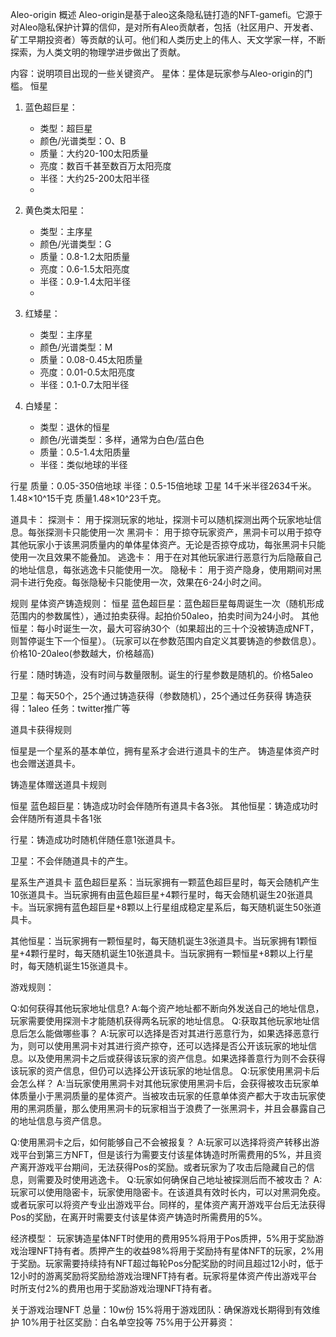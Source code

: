 Aleo-origin
概述
Aleo-origin是基于aleo这条隐私链打造的NFT-gamefi。它源于对Aleo隐私保护计算的信仰，是对所有Aleo贡献者，包括（社区用户、开发者、矿工早期投资者）等贡献的认可。他们和人类历史上的伟人、天文学家一样，不断探索，为人类文明的物理学进步做出了贡献。

内容：说明项目出现的一些关键资产。
星体：星体是玩家参与Aleo-origin的门槛。
恒星
1. 蓝色超巨星：
   - 类型：超巨星
   - 颜色/光谱类型：O、B
   - 质量：大约20-100太阳质量
   - 亮度：数百千甚至数百万太阳亮度
   - 半径：大约25-200太阳半径
   - 

2. 黄色类太阳星：
   - 类型：主序星
   - 颜色/光谱类型：G
   - 质量：0.8-1.2太阳质量
   - 亮度：0.6-1.5太阳亮度
   - 半径：0.9-1.4太阳半径
   - 

3. 红矮星：
   - 类型：主序星
   - 颜色/光谱类型：M
   - 质量：0.08-0.45太阳质量
   - 亮度：0.01-0.5太阳亮度
   - 半径：0.1-0.7太阳半径
  
  

4. 白矮星：
   - 类型：退休的恒星
   - 颜色/光谱类型：多样，通常为白色/蓝白色
   - 质量：0.5-1.4太阳质量
   - 半径：类似地球的半径
 
行星
质量：0.05-350倍地球
半径：0.5-15倍地球
卫星
14千米半径2634千米。
1.48×10^15千克 质量1.48×10^23千克。




道具卡：
探测卡：
用于探测玩家的地址，探测卡可以随机探测出两个玩家地址信息。每张探测卡只能使用一次
黑洞卡：
用于掠夺玩家资产，黑洞卡可以用于掠夺其他玩家小于该黑洞质量内的单体星体资产。无论是否掠夺成功，每张黑洞卡只能使用一次且效果不能叠加。
逃逸卡：
用于在对其他玩家进行恶意行为后隐蔽自己的地址信息，每张逃逸卡只能使用一次。
隐秘卡：
用于资产隐身，使用期间对黑洞卡进行免疫。每张隐秘卡只能使用一次，效果在6-24小时之间。





规则
星体资产铸造规则：
恒星
蓝色超巨星：蓝色超巨星每周诞生一次（随机形成范围内的参数属性），通过拍卖获得。起拍价50aleo，拍卖时间为24小时。
其他恒星：每小时诞生一次，最大可容纳30个（如果超出的三十个没被铸造成NFT，则暂停诞生下一个恒星）。（玩家可以在参数范围内自定义其要铸造的参数信息）。价格10-20aleo(参数越大，价格越高)

行星：随时铸造，没有时间与数量限制。诞生的行星参数是随机的。价格5aleo

卫星：每天50个，25个通过铸造获得（参数随机），25个通过任务获得
  铸造获得：1aleo
  任务：twitter推广等



道具卡获得规则

恒星是一个星系的基本单位，拥有星系才会进行道具卡的生产。
铸造星体资产时也会赠送道具卡。

铸造星体赠送道具卡规则


恒星
蓝色超巨星：铸造成功时会伴随所有道具卡各3张。
其他恒星：铸造成功时会伴随所有道具卡各1张

行星：铸造成功时随机伴随任意1张道具卡。

卫星：不会伴随道具卡的产生。


星系生产道具卡
蓝色超巨星系：当玩家拥有一颗蓝色超巨星时，每天会随机产生10张道具卡。当玩家拥有由蓝色超巨星+4颗行星时，每天会随机诞生20张道具卡。当玩家拥有蓝色超巨星+8颗以上行星组成稳定星系后，每天随机诞生50张道具卡。

其他恒星：当玩家拥有一颗恒星时，每天随机诞生3张道具卡。当玩家拥有1颗恒星+4颗行星时，每天随机诞生10张道具卡。当玩家拥有一颗恒星+8颗以上行星时，每天随机诞生15张道具卡。



游戏规则：

Q:如何获得其他玩家地址信息?
A:每个资产地址都不断向外发送自己的地址信息，玩家需要使用探测卡才能随机获得两名玩家的地址信息。
Q:获取其他玩家地址信息后怎么能做哪些事？
A:玩家可以选择是否对其进行恶意行为，如果选择恶意行为，则可以使用黑洞卡对其进行资产掠夺，还可以选择是否公开该玩家的地址信息。以及使用黑洞卡之后或获得该玩家的资产信息。如果选择善意行为则不会获得该玩家的资产信息，但仍可以选择公开该玩家的地址信息。
Q:玩家使用黑洞卡后会怎么样？
A:当玩家使用黑洞卡对其他玩家使用黑洞卡后，会获得被攻击玩家单体质量小于黑洞质量的星体资产。当被攻击玩家的任意单体资产都大于攻击玩家使用的黑洞质量，那么使用黑洞卡的玩家相当于浪费了一张黑洞卡，并且会暴露自己的地址信息与资产信息。

Q:使用黑洞卡之后，如何能够自己不会被报复？
A:玩家可以选择将资产转移出游戏平台到第三方NFT，但是该行为需要支付该星体铸造时所需费用的5%，并且资产离开游戏平台期间，无法获得Pos的奖励。或者玩家为了攻击后隐藏自己的信息，则需要及时使用逃逸卡。
Q:玩家如何确保自己地址被探测后而不被攻击？
A:玩家可以使用隐密卡，玩家使用隐密卡。在该道具有效时长内，可以对黑洞免疫。或者玩家可以将资产专业出游戏平台。同样的，星体资产离开游戏平台后无法获得Pos的奖励，在离开时需要支付该星体资产铸造时所需费用的5%。




经济模型：
玩家铸造星体NFT时使用的费用95%将用于Pos质押，5%用于奖励游戏治理NFT持有者。质押产生的收益98%将用于奖励持有星体NFT的玩家，2%用于奖励。玩家需要持续持有NFT超过每轮Pos分配奖励的时间且超过12小时，低于12小时的游离奖励将奖励给游戏治理NFT持有者。玩家将星体资产传出游戏平台时所支付2%的费用也用于奖励游戏治理NFT持有者。

关于游戏治理NFT
总量：10w份
15%将用于游戏团队：确保游戏长期得到有效维护
10%用于社区奖励：白名单空投等
75%用于公开募资：

